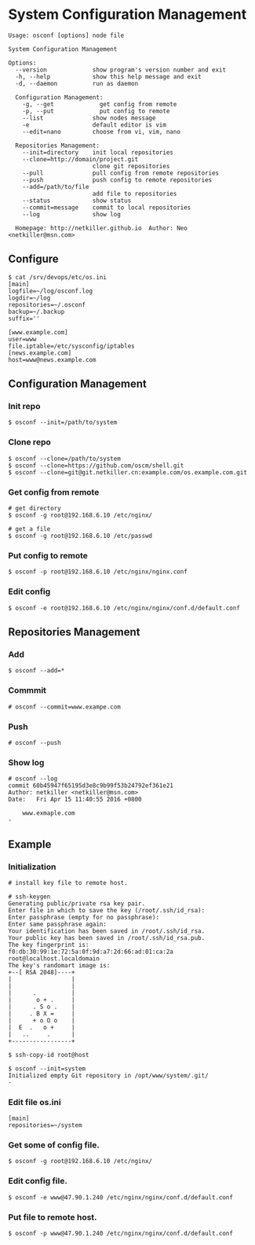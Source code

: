 System Configuration Management
========
	Usage: osconf [options] node file

	System Configuration Management

	Options:
	  --version             show program's version number and exit
	  -h, --help            show this help message and exit
	  -d, --daemon          run as daemon

	  Configuration Management:
		-g, --get             get config from remote
		-p, --put             put config to remote	  
		--list              show nodes message
		-e                  default editor is vim
		--edit=nano         choose from vi, vim, nano

	  Repositories Management:
		--init=directory    init local repositories
		--clone=http://domain/project.git
							clone git repositories
		--pull              pull config from remote repositories
		--push              push config to remote repositories
		--add=/path/to/file
							add file to repositories
		--status            show status
		--commit=message    commit to local repositories
		--log               show log

	  Homepage: http://netkiller.github.io	Author: Neo <netkiller@msn.com>

Configure
-----

	$ cat /srv/devops/etc/os.ini
	[main]
	logfile=~/log/osconf.log
	logdir=~/log
	repositories=~/.osconf
	backup=~/.backup
	suffix=''

	[www.example.com]
	user=www
	file.iptable=/etc/sysconfig/iptables
	[news.example.com]
	host=www@news.example.com

Configuration Management
-----
	
### Init repo

	$ osconf --init=/path/to/system

### Clone repo

	$ osconf --clone=/path/to/system
	$ osconf --clone=https://github.com/oscm/shell.git
	$ osconf --clone=git@git.netkiller.cn:example.com/os.example.com.git
	
### Get config from remote
	# get directory
	$ osconf -g root@192.168.6.10 /etc/nginx/
	
	# get a file
	$ osconf -g root@192.168.6.10 /etc/passwd
	
### Put config to remote

	$ osconf -p root@192.168.6.10 /etc/nginx/nginx.conf

### Edit config

	$ osconf -e root@192.168.6.10 /etc/nginx/nginx/conf.d/default.conf

Repositories Management	
-----

### Add
	$ osconf --add=*

### Commmit 
	# osconf --commit=www.exampe.com
	
### Push
	# osconf --push

### Show log
	# osconf --log
	commit 60b45947f65195d3e8c9b99f53b24792ef361e21
	Author: netkiller <netkiller@msn.com>
	Date:   Fri Apr 15 11:40:55 2016 +0800

		www.exmaple.com
	-


Example
-----

### Initialization

	# install key file to remote host.
	
	# ssh-keygen
	Generating public/private rsa key pair.
	Enter file in which to save the key (/root/.ssh/id_rsa): 
	Enter passphrase (empty for no passphrase): 
	Enter same passphrase again: 
	Your identification has been saved in /root/.ssh/id_rsa.
	Your public key has been saved in /root/.ssh/id_rsa.pub.
	The key fingerprint is:
	f0:db:30:99:1e:72:5a:0f:9d:a7:2d:66:ad:01:ca:2a root@localhost.localdomain
	The key's randomart image is:
	+--[ RSA 2048]----+
	|                 |
	|                 |
	|      .          |
	|       o + .     |
	|      . S o .    |
	|     . B X =     |
	|      + o O o    |
	|  E  .   o +     |
	|   ..     .      |
	+-----------------+

	$ ssh-copy-id root@host

	$ osconf --init=system
	Initialized empty Git repository in /opt/www/system/.git/
	-

### Edit file os.ini
	
	[main]
	repositories=~/system
	
### Get some of config file.

	$ osconf -g root@192.168.6.10 /etc/nginx/
	
### Edit config file.
	$ osconf -e www@47.90.1.240 /etc/nginx/nginx/conf.d/default.conf
	
### Put file to remote host.

	$ osconf -p www@47.90.1.240 /etc/nginx/nginx/conf.d/default.conf
	
	
